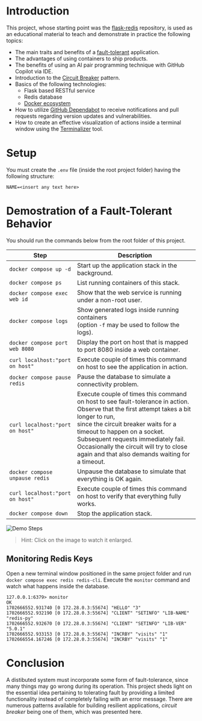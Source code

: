 # Introduction
This project, whose starting point was the [flask-redis](https://github.com/docker/awesome-compose/tree/master/flask-redis) repository, is used as an educational material to teach and demonstrate in practice the following topics:

- The main traits and benefits of a [fault-tolerant](https://www.okta.com/identity-101/fault-tolerance/) application.
- The advantages of using containers to ship products.
- The benefits of using an AI pair programming technique with GitHub Copilot via IDE.
- Introduction to the [Circuit Breaker](https://microservices.io/patterns/reliability/circuit-breaker.html) pattern.
- Basics of the following technologies:
    - Flask based RESTful service
    - Redis database
    - [Docker ecosystem](https://learn.microsoft.com/en-us/dotnet/architecture/microservices/container-docker-introduction/)
- How to utilize [GitHub Dependabot](https://github.com/skills/secure-repository-supply-chain) to receive notifications and pull requests regarding version updates and vulnerabilities. 
- How to create an effective visualization of actions inside a terminal window using the [Terminalizer](https://www.terminalizer.com) tool.

# Setup
You must create the `.env` file (inside the root project folder) having the following structure:
```
NAME=<insert any text here>
```
# Demostration of a Fault-Tolerant Behavior
You should run the commands below from the root folder of this project.

| Step                             | Description |
|----------------------------------| ----------- |
| `docker compose up -d`           | Start up the application stack in the background. |
| `docker compose ps`              | List running containers of this stack. |
| `docker compose exec web id`     | Show that the web service is running under a non-root user. |
| `docker compose logs`            | Show generated logs inside running containers <br/>(option `-f` may be used to follow the logs). |
| `docker compose port web 8080`   | Display the port on host that is mapped to port 8080 inside a web container. |
| `curl localhost:"port on host"`  | Execute couple of times this command on host to see the application in action. |
| `docker compose pause redis`     | Pause the database to simulate a connectivity problem. |
| `curl localhost:"port on host"`  | Execute couple of times this command on host to see fault-tolerance in action. <br/>Observe that the first attempt takes a bit longer to run, <br/>since the circuit breaker waits for a timeout to happen on a socket. <br/>Subsequent requests immediately fail. <br/>Occasionally the circuit will try to close again and that also demands waiting for a timeout. |
| `docker compose unpause redis`   | Unpause the database to simulate that everything is OK again. |
| `curl localhost:"port on host"`  | Execute couple of times this command on host to verify that everything fully works. |
| `docker compose down`            | Stop the application stack. | 

![Demo Steps](./demo-steps.gif)
> Hint: Click on the image to watch it enlarged. 
## Monitoring Redis Keys
Open a new terminal window positioned in the same project folder and run `docker compose exec redis redis-cli`. Execute the `monitor` command and watch what happens inside the database.
```
127.0.0.1:6379> monitor
OK
1702666552.931740 [0 172.28.0.3:55674] "HELLO" "3"
1702666552.932190 [0 172.28.0.3:55674] "CLIENT" "SETINFO" "LIB-NAME" "redis-py"
1702666552.932670 [0 172.28.0.3:55674] "CLIENT" "SETINFO" "LIB-VER" "5.0.1"
1702666552.933153 [0 172.28.0.3:55674] "INCRBY" "visits" "1"
1702666554.167246 [0 172.28.0.3:55674] "INCRBY" "visits" "1"
```

# Conclusion
A distibuted system must incorporate some form of fault-tolerance, since many things may go wrong during its operation. This project sheds light on the essential idea pertaining to tolerating fault by providing a limited functionality instead of completely failing with an error message. There are numerous patterns available for building resilient applications, _circuit breaker_ being one of them, which was presented here.
